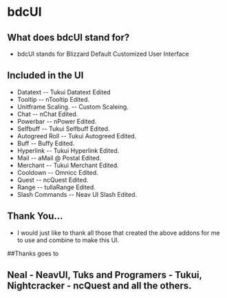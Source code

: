 # bdcUI

## What does bdcUI stand for?

 - bdcUI stands for Blizzard Default Customized User Interface
 
## Included in the UI

 - Datatext  				-- Tukui Datatext Edited
 - Tooltip 					-- nTooltip Edited.
 - Unitframe Scaling.		-- Custom Scaleing.
 - Chat 					-- nChat Edited.
 - Powerbar  				-- nPower Edited.
 - Selfbuff					-- Tukui Selfbuff Edited.
 - Autogreed Roll			-- Tukui Autogreed Edited.
 - Buff						-- Buffy Edited.
 - Hyperlink				-- Tukui Hyperlink Edited.
 - Mail						-- aMail @ Postal Edited.
 - Merchant					-- Tukui Merchant Edited.
 - Cooldown					-- Omnicc Edited.
 - Quest					-- ncQuest Edited.
 - Range					-- tullaRange Edited.
 - Slash Commands			-- Neav UI Slash Edited.
 
## Thank You...
 
 - I would just like to thank all those that created the above addons for me to use and combine to make this UI.

##Thanks goes to
 
## Neal - NeavUI, Tuks and Programers - Tukui, Nightcracker - ncQuest and all the others.

